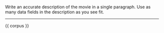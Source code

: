 Write an accurate description of the movie in a single paragraph. Use as many data fields in the description as you see fit.

---

<movie-details>
{{ corpus }}
</movie-details>
